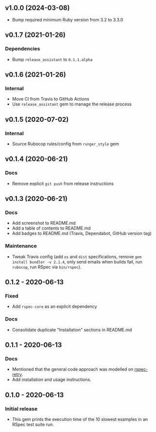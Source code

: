 ## v1.0.0 (2024-03-08)
- Bump required minimum Ruby version from 3.2 to 3.3.0

## v0.1.7 (2021-01-26)
### Dependencies
- Bump `release_assistant` to `0.1.1.alpha`

## v0.1.6 (2021-01-26)
### Internal
- Move CI from Travis to GitHub Actions
- Use `release_assistant` gem to manage the release process

## v0.1.5 (2020-07-02)
### Internal
- Source Rubocop rules/config from `runger_style` gem

## v0.1.4 (2020-06-21)
### Docs
- Remove explicit `git push` from release instructions

## v0.1.3 (2020-06-21)
### Docs
- Add screenshot to README.md
- Add a table of contents to README.md
- Add badges to README.md (Travis, Dependabot, GitHub version tag)

### Maintenance
- Tweak Travis config (add `os` and `dist` specifications, remove `gem install bundler -v 2.1.4`,
  only send emails when builds fail, run `rubocop`, run RSpec via `bin/rspec`).

## 0.1.2 - 2020-06-13
### Fixed
- Add `rspec-core` as an explicit dependency

### Docs
- Consolidate duplicate "Installation" sections in README.md

## 0.1.1 - 2020-06-13
### Docs
- Mentioned that the general code approach was modelled on
  [rspec-retry](https://github.com/NoRedInk/rspec-retry).
- Add installation and usage instructions.

## 0.1.0 - 2020-06-13
### Initial release
- This gem prints the execution time of the 10 slowest examples in an RSpec test suite run.

